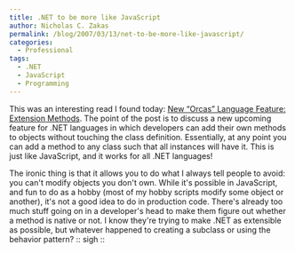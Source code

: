 ```yaml
---
title: .NET to be more like JavaScript
author: Nicholas C. Zakas
permalink: /blog/2007/03/13/net-to-be-more-like-javascript/
categories:
  - Professional
tags:
  - .NET
  - JavaScript
  - Programming
---
```

This was an interesting read I found today: <a title="New &quot;Orcas&quot; Language Feature: Extension Methods" rel="external" href="http://weblogs.asp.net/scottgu/archive/2007/03/13/new-orcas-language-feature-extension-methods.aspx">New &#8220;Orcas&#8221; Language Feature: Extension Methods</a>. The point of the post is to discuss a new upcoming feature for .NET languages in which developers can add their own methods to objects without touching the class definition. Essentially, at any point you can add a method to any class such that all instances will have it. This is just like JavaScript, and it works for all .NET languages!

The ironic thing is that it allows you to do what I always tell people to avoid: you can't modify objects you don't own. While it's possible in JavaScript, and fun to do as a hobby (most of my hobby scripts modify some object or another), it's not a good idea to do in production code. There's already too much stuff going on in a developer's head to make them figure out whether a method is native or not. I know they're trying to make .NET as extensible as possible, but whatever happened to creating a subclass or using the behavior pattern? :: sigh ::
